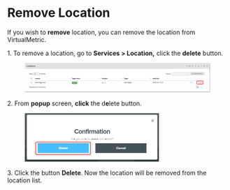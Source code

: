 # Remove Location

If you wish to **remove** location, you can remove the location from VirtualMetric.&#x20;

1\.      To remove a location, go to **Services > Location,** click the **delete** button.

<figure><img src="../../../.gitbook/assets/image (573).png" alt=""><figcaption></figcaption></figure>

2\.      From **popup** screen, **click** the d**e**lete button.

<div align="left">

<figure><img src="../../../.gitbook/assets/image (412).png" alt="" width="307"><figcaption></figcaption></figure>

</div>

3\.      Click the button **Delete**. Now the location will be removed from the location list.&#x20;
